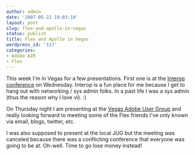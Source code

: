 ```yaml
---
author: admin
date: '2007-05-22 19:03:10'
layout: post
slug: flex-and-apollo-in-vegas
status: publish
title: Flex and Apollo in Vegas
wordpress_id: '117'
categories:
- Adobe AIR
- Flex
---
```


This week I'm in Vegas for a few presentations. First one is at the [Interop
conference](http://interop.com/lasvegas/education/webops.php) on Wednesday.
Interop is a fun place for me because I get to hang out with networking / sys
admin folks. In a past life I was a sys admin (thus the reason why I love vi).
:)

On Thursday night I am presenting at the [Vegas Adobe User
Group](http://gman.mxdj.com/flex_vegas_with_james_ward.htm) and really looking
forward to meeting some of the Flex friends I've only known via email, blogs,
twitter, etc.

I was also supposed to present at the local JUG but the meeting was canceled
because there was a conflicting conference that everyone was going to be at.
Oh-well. Time to go lose money instead!

